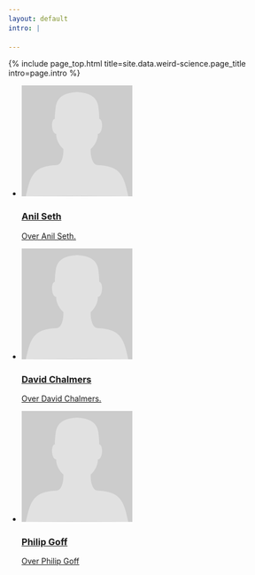 ```yaml
---
layout: default
intro: |

---
```


{% include page_top.html 
   title=site.data.weird-science.page_title 
   intro=page.intro 
%}

<div class="custom-section">
  
<ul class="article-list">
<li>
    <img src="/weird-science/images/poppetje.svg" alt="poppetje" class="link-icon">
    <a href="/weird-science/belangrijke-namen/anil-seth"><div class="text">
      <h3>Anil Seth</h3>
      <p>Over Anil Seth.</p>
    </div></a>
</li>

<li>
    <img src="/weird-science/images/poppetje.svg" alt="poppetje" class="link-icon">
    <a href="/weird-science/belangrijke-namen/david-chalmers"><div class="text">
      <h3>David Chalmers</h3>
      <p>Over David Chalmers.</p>
    </div></a>
</li>

<li>
    <img src="/weird-science/images/poppetje.svg" alt="poppetje" class="link-icon">
    <a href="/weird-science/belangrijke-namen/philip-goff"><div class="text">
    <h3>Philip Goff</h3>
    <p>Over Philip Goff</p>
  </div></a>
</li>


</ul></div>

